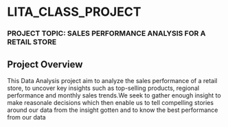 # LITA_CLASS_PROJECT

### PROJECT TOPIC: SALES PERFORMANCE ANALYSIS FOR A RETAIL STORE

## Project Overview
This Data Analysis project aim to analyze the sales performance of a retail store, to uncover key insights such as top-selling products, regional performance and monthly sales trends.We seek to gather enough insight to make reasonale decisions which then enable us to tell compelling stories around our data from the insight gotten and to know the best performance from our data

